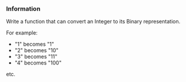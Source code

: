 ﻿### Information

Write a function that can convert an Integer to its Binary representation.

For example:
- "1" becomes "1"
- "2" becomes "10"
- "3" becomes "11"
- "4" becomes "100"

etc.